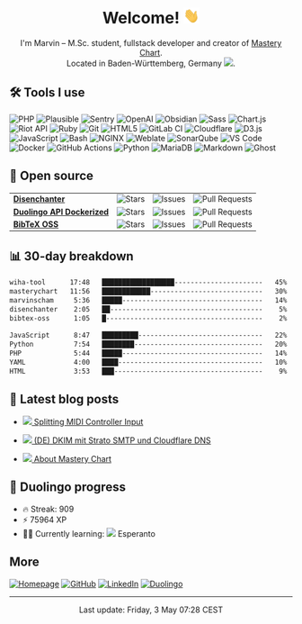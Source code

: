 <div align="center">
  
<h1>Welcome! <img height="28px" src="./resources/wave.gif"></h1>
<p>
I'm Marvin – M.Sc. student, fullstack developer and creator of <a href="https://masterychart.com">Mastery Chart</a>.<br>
Located in Baden-Württemberg, Germany <img height="16px" src="https://marvinscham.de/assets/img/lang/de.png">.
</p>

</div>

[//]: # "Derived from https://github.com/thmsgbrt/thmsgbrt"

## 🛠 Tools I use

![PHP](https://img.shields.io/badge/-PHP-777BB4?style=flat-square&logo=php&logoColor=white)
![Plausible](https://img.shields.io/badge/-Plausible-5850EC?style=flat-square&logo=plausibleanalytics&logoColor=white)
![Sentry](https://img.shields.io/badge/-Sentry-362D59?style=flat-square&logo=sentry&logoColor=white)
![OpenAI](https://img.shields.io/badge/-OpenAI-412991?style=flat-square&logo=openai&logoColor=white)
![Obsidian](https://img.shields.io/badge/-Obsidian-7C3AED?style=flat-square&logo=obsidian&logoColor=white)
![Sass](https://img.shields.io/badge/-Sass-CC6699?style=flat-square&logo=sass&logoColor=white)
![Chart.js](https://img.shields.io/badge/-Chart.js-FF6384?style=flat-square&logo=chartdotjs&logoColor=white)
![Riot API](https://img.shields.io/badge/-Riot_API-EB0029?style=flat-square&logo=riotgames&logoColor=white)
![Ruby](https://img.shields.io/badge/-Ruby-CC342D?style=flat-square&logo=ruby&logoColor=white)
![Git](https://img.shields.io/badge/-Git-F05032?style=flat-square&logo=git&logoColor=white)
![HTML5](https://img.shields.io/badge/-HTML5-E34F26?style=flat-square&logo=html5&logoColor=white)
![GitLab CI](https://img.shields.io/badge/-GitLab_CI-FC6D26?style=flat-square&logo=gitlab&logoColor=white)
![Cloudflare](https://img.shields.io/badge/-Cloudflare-F38020?style=flat-square&logo=cloudflare&logoColor=white)
![D3.js](https://img.shields.io/badge/-D3.js-F9A03C?style=flat-square&logo=d3dotjs&logoColor=white)
![JavaScript](https://img.shields.io/badge/-JavaScript-F7DF1E?style=flat-square&logo=javascript&logoColor=white)
![Bash](https://img.shields.io/badge/-Bash-4EAA25?style=flat-square&logo=gnubash&logoColor=white)
![NGINX](https://img.shields.io/badge/-NGINX-009639?style=flat-square&logo=nginx&logoColor=white)
![Weblate](https://img.shields.io/badge/-Weblate-2ECCAA?style=flat-square&logo=weblate&logoColor=white)
![SonarQube](https://img.shields.io/badge/-SonarQube-4E9BCD?style=flat-square&logo=sonarqube&logoColor=white)
![VS Code](https://img.shields.io/badge/-VS_Code-007ACC?style=flat-square&logo=visual-studio-code&logoColor=white)
![Docker](https://img.shields.io/badge/-Docker-2496ED?style=flat-square&logo=Docker&logoColor=white)
![GitHub Actions](https://img.shields.io/badge/-GitHub_Actions-2496ED?style=flat-square&logo=githubactions&logoColor=white)
![Python](https://img.shields.io/badge/-Python-3776AB?style=flat-square&logo=python&logoColor=white)
![MariaDB](https://img.shields.io/badge/-MariaDB-1F305F?style=flat-square&logo=mariadb&logoColor=white)
![Markdown](https://img.shields.io/badge/-Markdown-000000?style=flat-square&logo=markdown&logoColor=white)
![Ghost](https://img.shields.io/badge/-Ghost-15171A?style=flat-square&logo=ghost&logoColor=white)
## 🎁 Open source

<table>
  <tbody><tr>
      <td><a href="https://github.com/marvinscham/disenchanter"><b>Disenchanter</b></a></td>
      <td><img alt="Stars" src="https://img.shields.io/github/stars/marvinscham/disenchanter?style=flat-square&labelColor=343b41"/></td>
      <td><img alt="Issues" src="https://img.shields.io/github/issues/marvinscham/disenchanter?style=flat-square&labelColor=343b41"/></td>
      <td><img alt="Pull Requests" src="https://img.shields.io/github/issues-pr/marvinscham/disenchanter?style=flat-square&labelColor=343b41"/></td>
    </tr><tr>
      <td><a href="https://github.com/marvinscham/duolingo-api-dockerized"><b>Duolingo API Dockerized</b></a></td>
      <td><img alt="Stars" src="https://img.shields.io/github/stars/marvinscham/duolingo-api-dockerized?style=flat-square&labelColor=343b41"/></td>
      <td><img alt="Issues" src="https://img.shields.io/github/issues/marvinscham/duolingo-api-dockerized?style=flat-square&labelColor=343b41"/></td>
      <td><img alt="Pull Requests" src="https://img.shields.io/github/issues-pr/marvinscham/duolingo-api-dockerized?style=flat-square&labelColor=343b41"/></td>
    </tr><tr>
      <td><a href="https://github.com/marvinscham/bibtex-oss"><b>BibTeX OSS</b></a></td>
      <td><img alt="Stars" src="https://img.shields.io/github/stars/marvinscham/bibtex-oss?style=flat-square&labelColor=343b41"/></td>
      <td><img alt="Issues" src="https://img.shields.io/github/issues/marvinscham/bibtex-oss?style=flat-square&labelColor=343b41"/></td>
      <td><img alt="Pull Requests" src="https://img.shields.io/github/issues-pr/marvinscham/bibtex-oss?style=flat-square&labelColor=343b41"/></td>
    </tr></tbody>
</table>

## 📊 30-day breakdown

```
wiha-tool      17:48   ██████████████████----------------------   45%
masterychart   11:56   ████████████----------------------------   30%
marvinscham     5:36   █████-----------------------------------   14%
disenchanter    2:05   ██--------------------------------------    5%
bibtex-oss      1:05   █---------------------------------------    2%
```

```
JavaScript      8:47   █████████-------------------------------   22%
Python          7:54   ████████--------------------------------   20%
PHP             5:44   █████-----------------------------------   14%
YAML            4:00   ████------------------------------------   10%
HTML            3:53   ███-------------------------------------    9%
```

## 📓 Latest blog posts


- [![](https://gitlab.ms-ds.org/msds/icons/-/raw/main/icons-small/ghost.png) Splitting MIDI Controller Input](https://blog.marvinscham.de/splitting-midi/)

- [![](https://gitlab.ms-ds.org/msds/icons/-/raw/main/icons-small/ghost.png) (DE) DKIM mit Strato SMTP und Cloudflare DNS](https://blog.marvinscham.de/dkim-strato-cloudflare/)

- [![](https://gitlab.ms-ds.org/msds/icons/-/raw/main/icons-small/ghost.png) About Mastery Chart](https://blog.marvinscham.de/about-mastery-chart/)


## 🦉 Duolingo progress

- 🔥 Streak: 909
- ⚡ 75964 XP
- 👨‍🎓 Currently learning: <img height="16px" src="https://marvinscham.de/assets/img/lang/eo.png"/> Esperanto

## More

<a href="https://marvinscham.de" target="_blank"><img alt="Homepage" src="https://img.shields.io/badge/Homepage-%230d254c.svg?&style=for-the-badge&logo=googlechrome&logoColor=white" /></a>
<a href="https://github.vom/marvinscham" target="_blank"><img alt="GitHub" src="https://img.shields.io/badge/GitHub-%23181717.svg?&style=for-the-badge&logo=github&logoColor=white" /></a>
<a href="https://www.linkedin.com/in/marvin-scham-58576216b/" target="_blank"><img alt="LinkedIn" src="https://img.shields.io/badge/LinkedIn-%230A66C2.svg?&style=for-the-badge&logo=linkedin&logoColor=white" /></a>
<a href="https://duolingo.com/profile/marvinscham" target="_blank"><img alt="Duolingo" src="https://img.shields.io/badge/Duolingo-%2358CC02.svg?&style=for-the-badge&logo=duolingo&logoColor=white" /></a>


------------

<p align="center">Last update: Friday,  3 May 07:28 CEST</p>